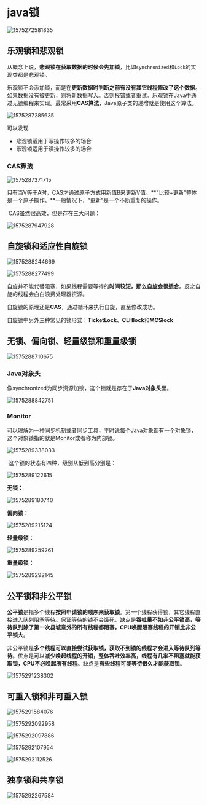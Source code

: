 # java锁

![1575272581835](F:\typoraImg\1575272581835.png)

## 乐观锁和悲观锁

​		从概念上说，**悲观锁在获取数据的时候会先加锁**，比如`synchronized`和`Lock`的实现类都是悲观锁。

​		乐观锁不会添加锁，而是在**更新数据时判断之前有没有其它线程修改了这个数据**。如果数据没有被更新，则将新数据写入。否则报错或者重试。乐观锁在Java中通过无锁编程来实现。最常采用**CAS算法**，Java原子类的递增就是使用这个算法。

![1575287285635](F:\typoraImg\1575287285635.png)

可以发现

- 悲观锁适用于写操作较多的场合
- 乐观锁适用于读操作较多的场合

### CAS算法

![1575287371715](F:\typoraImg\1575287371715.png)

​		只有当V等于A时，CAS才通过原子方式用新值B来更新V值。**“比较+更新”整体是一个原子操作。**一般情况下，“更新"是一个不断重复的操作。

​		CAS虽然很高效，但是存在三大问题：

![1575287947928](F:\typoraImg\1575287947928.png)

## 自旋锁和适应性自旋锁

![1575288244669](F:\typoraImg\1575288244669.png)

![1575288277499](F:\typoraImg\1575288277499.png)

​		自旋并不能代替阻塞，如果线程需要等待的**时间较短，那么自旋会很适合**。反之自旋的线程会白白浪费处理器资源。

​		自旋锁的原理还是**CAS**，通过循环来执行自旋，直至修改成功。

​		自旋锁中另外三种常见的锁形式：**TicketLock**、**CLHlock**和**MCSlock**

## 无锁、偏向锁、轻量级锁和重量级锁

![1575288710675](F:\typoraImg\1575288710675.png)

### Java对象头

​		像synchronized为同步资源加锁，这个锁就是存在于**Java对象头**里。

![1575288842751](F:\typoraImg\1575288842751.png)

### Monitor

​		可以理解为一种同步机制或者同步工具，平时说每个Java对象都有一个对象锁，这个对象锁指的就是Monitor或者称为内部锁。

![1575289338033](F:\typoraImg\1575289338033.png)

​		这个锁的状态有四种，级别从低到高分别是：

![1575289122615](F:\typoraImg\1575289122615.png)

**无锁：**

![1575289180740](F:\typoraImg\1575289180740.png)

**偏向锁：**

![1575289215124](F:\typoraImg\1575289215124.png)

**轻量级锁：**

![1575289259261](F:\typoraImg\1575289259261.png)

**重量级锁：**

![1575289292145](F:\typoraImg\1575289292145.png)

## 公平锁和非公平锁

​		**公平锁**是指多个线程**按照申请锁的顺序来获取锁**。第一个线程获得锁，其它线程直接进入队列阻塞等待。保证等待的锁不会饿死，缺点是**吞吐量不如非公平锁高，等待队列除了第一次县城意外的所有线程都阻塞，CPU唤醒阻塞线程的开销比非公平锁大**。

​		非公平锁是**多个线程可以直接尝试获取锁，获取不到锁的线程才会进入等待队列等待**。优点是可以**减少唤起线程的开销，整体吞吐效率高，线程有几率不阻塞就能获取锁，CPU不必唤起所有线程**。缺点是**有些线程可能等待很久才能获取锁**。

![1575291238302](F:\typoraImg\1575291238302.png)

## 可重入锁和非可重入锁

![1575291584076](F:\typoraImg\1575291584076.png)

![1575292092958](F:\typoraImg\1575292092958.png)

![1575292097886](F:\typoraImg\1575292097886.png)

![1575292107954](F:\typoraImg\1575292107954.png)

![1575292112526](F:\typoraImg\1575292112526.png)

## 独享锁和共享锁

![1575292267584](F:\typoraImg\1575292267584.png)

